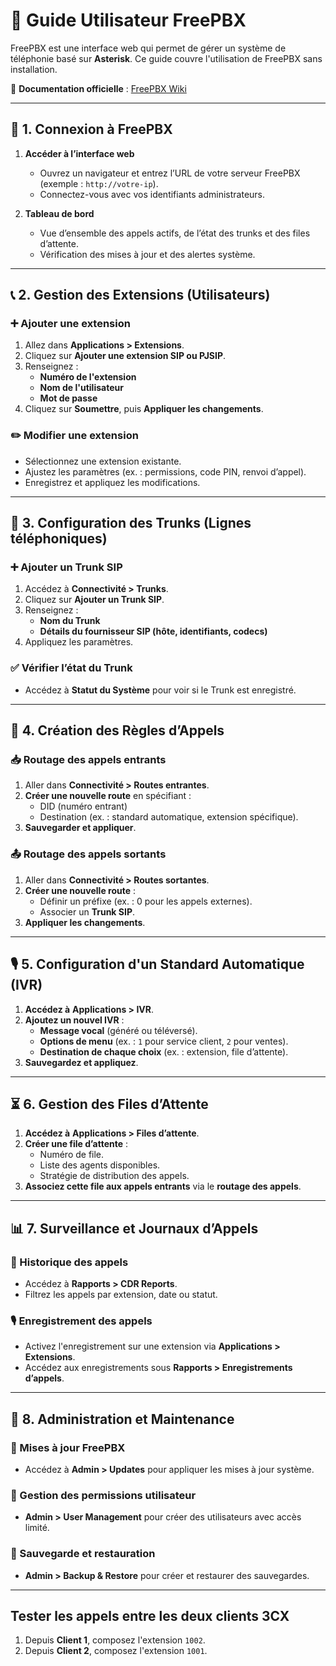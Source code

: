 # 📘 Guide Utilisateur FreePBX

FreePBX est une interface web qui permet de gérer un système de téléphonie basé sur **Asterisk**. Ce guide couvre l'utilisation de FreePBX sans installation.

🔗 **Documentation officielle** : [FreePBX Wiki](https://wiki.freepbx.org/)

---

## 🔹 1. Connexion à FreePBX
1. **Accéder à l’interface web**  
   - Ouvrez un navigateur et entrez l’URL de votre serveur FreePBX (exemple : `http://votre-ip`).
   - Connectez-vous avec vos identifiants administrateurs.

2. **Tableau de bord**  
   - Vue d’ensemble des appels actifs, de l’état des trunks et des files d’attente.
   - Vérification des mises à jour et des alertes système.

---

## 📞 2. Gestion des Extensions (Utilisateurs)
### ➕ Ajouter une extension
1. Allez dans **Applications > Extensions**.
2. Cliquez sur **Ajouter une extension SIP ou PJSIP**.
3. Renseignez :
   - **Numéro de l'extension**
   - **Nom de l'utilisateur**
   - **Mot de passe**
4. Cliquez sur **Soumettre**, puis **Appliquer les changements**.

### ✏️ Modifier une extension
- Sélectionnez une extension existante.
- Ajustez les paramètres (ex. : permissions, code PIN, renvoi d’appel).
- Enregistrez et appliquez les modifications.

---

## 📡 3. Configuration des Trunks (Lignes téléphoniques)
### ➕ Ajouter un Trunk SIP
1. Accédez à **Connectivité > Trunks**.
2. Cliquez sur **Ajouter un Trunk SIP**.
3. Renseignez :
   - **Nom du Trunk**
   - **Détails du fournisseur SIP (hôte, identifiants, codecs)**
4. Appliquez les paramètres.

### ✅ Vérifier l’état du Trunk
- Accédez à **Statut du Système** pour voir si le Trunk est enregistré.

---

## 📜 4. Création des Règles d’Appels
### 📥 Routage des appels entrants
1. Aller dans **Connectivité > Routes entrantes**.
2. **Créer une nouvelle route** en spécifiant :
   - DID (numéro entrant)
   - Destination (ex. : standard automatique, extension spécifique).
3. **Sauvegarder et appliquer**.

### 📤 Routage des appels sortants
1. Aller dans **Connectivité > Routes sortantes**.
2. **Créer une nouvelle route** :
   - Définir un préfixe (ex. : 0 pour les appels externes).
   - Associer un **Trunk SIP**.
3. **Appliquer les changements**.

---

## 🎙️ 5. Configuration d'un Standard Automatique (IVR)
1. **Accédez à** **Applications > IVR**.
2. **Ajoutez un nouvel IVR** :
   - **Message vocal** (généré ou téléversé).
   - **Options de menu** (ex. : `1` pour service client, `2` pour ventes).
   - **Destination de chaque choix** (ex. : extension, file d’attente).
3. **Sauvegardez et appliquez**.

---

## ⏳ 6. Gestion des Files d’Attente
1. **Accédez à** **Applications > Files d’attente**.
2. **Créer une file d’attente** :
   - Numéro de file.
   - Liste des agents disponibles.
   - Stratégie de distribution des appels.
3. **Associez cette file aux appels entrants** via le **routage des appels**.

---

## 📊 7. Surveillance et Journaux d’Appels
### 📑 Historique des appels
- Accédez à **Rapports > CDR Reports**.
- Filtrez les appels par extension, date ou statut.

### 🎙️ Enregistrement des appels
- Activez l'enregistrement sur une extension via **Applications > Extensions**.
- Accédez aux enregistrements sous **Rapports > Enregistrements d’appels**.

---

## 🔧 8. Administration et Maintenance
### 🔄 Mises à jour FreePBX
- Accédez à **Admin > Updates** pour appliquer les mises à jour système.

### 👤 Gestion des permissions utilisateur
- **Admin > User Management** pour créer des utilisateurs avec accès limité.

### 💾 Sauvegarde et restauration
- **Admin > Backup & Restore** pour créer et restaurer des sauvegardes.

---
 ## Tester les appels entre les deux clients 3CX

1. Depuis **Client 1**, composez l'extension `1002`.
2. Depuis **Client 2**, composez l'extension `1001`.
